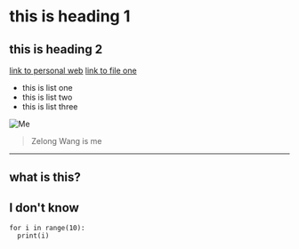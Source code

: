 # this is heading 1
## this is heading 2
[link to personal web](https://zew013.github.io/) 
[link to file one](https://zew013.github.io/cse15l-lab-reports/second_markdown)
* this is list one
* this is list two
* this is list three

![Me](https://github.com/zew013/zew013.github.io/blob/main/self2.png)

> Zelong Wang is me 

--- 
what is this?
---
I don't know
---

```
for i in range(10):
  print(i)
```
